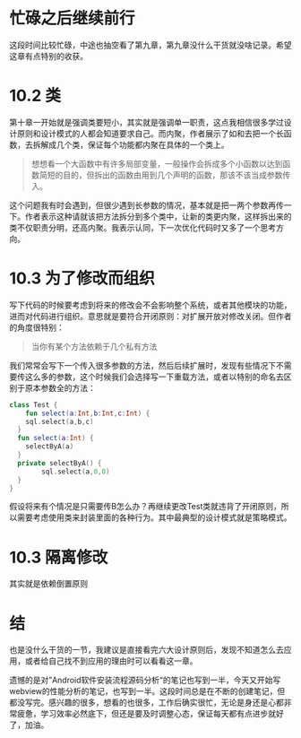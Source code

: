 # 忙碌之后继续前行

这段时间比较忙碌，中途也抽空看了第九章，第九章没什么干货就没啥记录。希望这章有点特别的收获。

# 10.2 类

第十章一开始就是强调类要短小，其实就是强调单一职责，这点我相信很多学过设计原则和设计模式的人都会知道要求自己。而内聚，作者展示了如和去把一个长函数，去拆解成几个类，保证每个功能都内聚在具体的一个类上。

> 想想看一个大函数中有许多局部变量，一般操作会拆成多个小函数以达到函数简短的目的，但拆出的函数由用到几个声明的函数，那该不该当成参数传入。

这个问题我有时会遇到，但很少遇到长参数的情况，基本就是把一两个参数再传一下。作者表示这种请就该把方法拆分到多个类中，让新的类更内聚，这样拆出来的类不仅职责分明，还高内聚。我表示认同，下一次优化代码时又多了一个思考方向。

# 10.3 为了修改而组织

写下代码的时候要考虑到将来的修改会不会影响整个系统，或者其他模块的功能，进而对代码进行组织。意思就是要符合开闭原则：对扩展开放对修改关闭。但作者的角度很特别：

> 当你有某个方法依赖于几个私有方法

我们常常会写下一个传入很多参数的方法，然后后续扩展时，发现有些情况下不需要传这么多的参数，这个时候我们会选择写一下重载方法，或者以特别的命名去区别于原本参数全的方法：

~~~kotlin
class Test { 
	fun select(a:Int,b:Int,c:Int) {
    sql.select(a,b,c)
  }
  fun select(a:Int) {
    selectByA(a)
  }
  private selectByA() {
        sql.select(a,0,0)
  }
}
~~~

假设将来有个情况是只需要传B怎么办？再继续更改Test类就违背了开闭原则，所以需要考虑使用类来封装里面的各种行为。其中最典型的设计模式就是策略模式。

# 10.3 隔离修改

其实就是依赖倒置原则



# 结

也是没什么干货的一节，我建议是直接看完六大设计原则后，发现不知道怎么去应用，或者给自己找不到应用的理由时可以看看这一章。

遗憾的是对”Android软件安装流程源码分析“的笔记也写到一半，今天又开始写webview的性能分析的笔记，也写到一半。这段时间总是在不断的创建笔记，但都没写完。感兴趣的很多，想看的也很多，工作后确实很忙，无论是身还是心都非常疲惫，学习效率必然底下，但还是要及时调整心态，保证每天都有点进步就好了，加油。